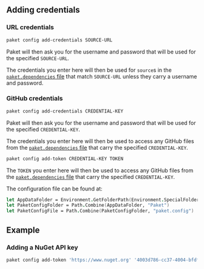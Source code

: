 ## Adding credentials

### URL credentials

```sh
paket config add-credentials SOURCE-URL
```

Paket will then ask you for the username and password that will be used for the
specified `SOURCE-URL`.

The credentials you enter here will then be used for `source`s in the
[`paket.dependencies` file](nuget-dependencies.html) that match `SOURCE-URL`
unless they carry a username and password.

### GitHub credentials

```sh
paket config add-credentials CREDENTIAL-KEY
```

Paket will then ask you for the username and password that will be used for the
specified `CREDENTIAL-KEY`.

The credentials you enter here will then be used to access any GitHub files from
the [`paket.dependencies` file](github-dependencies.html) that carry the
specified `CREDENTIAL-KEY`.

```sh
paket config add-token CREDENTIAL-KEY TOKEN
```

The `TOKEN` you enter here will then be used to access any GitHub files from the
[`paket.dependencies` file](github-dependencies.html) that carry the
specified `CREDENTIAL-KEY`.

The configuration file can be found at:

```fsharp
let AppDataFolder = Environment.GetFolderPath(Environment.SpecialFolder.ApplicationData)
let PaketConfigFolder = Path.Combine(AppDataFolder, "Paket")
let PaketConfigFile = Path.Combine(PaketConfigFolder, "paket.config")
```

## Example

### Adding a NuGet API key

```sh
paket config add-token 'https://www.nuget.org' '4003d786-cc37-4004-bfdf-c4f3deadbeef'
```
